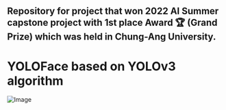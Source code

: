 
## Repository for project that won 2022 AI Summer capstone project with 1st place Award 🏆 (Grand Prize) which was held in Chung-Ang University.
# YOLOFace based on YOLOv3 algorithm

![Image](https://github.com/user-attachments/assets/96d12178-f06e-4a9c-b830-73eeac1ffc8c)
